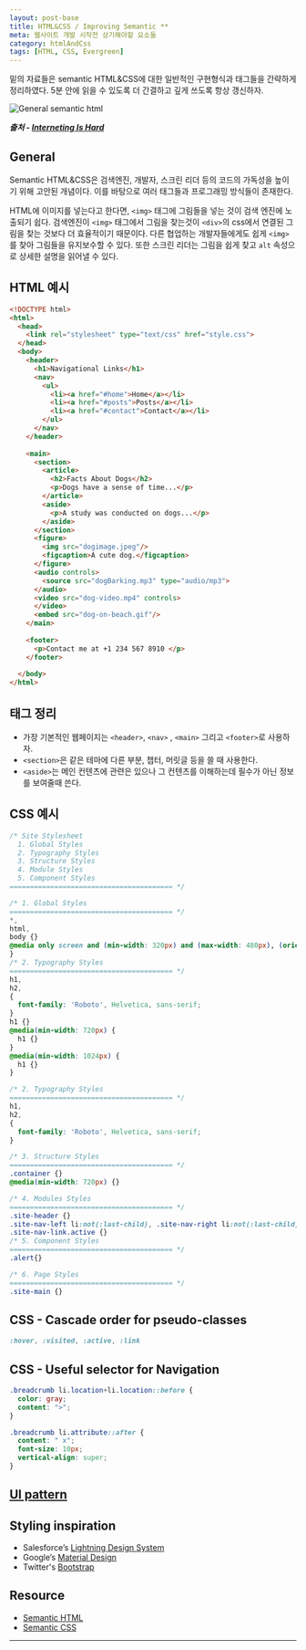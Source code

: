 ```yaml
---
layout: post-base
title: HTML&CSS / Improving Semantic **
meta: 웹사이트 개발 시작전 상기해야할 요소들
category: htmlAndCss
tags: [HTML, CSS, Evergreen]
---
```

밑의 자료들은 semantic HTML&CSS에 대한 일반적인 구현형식과 태그들을 간략하게 정리하였다. 5분 안에 읽을 수 있도록 더 간결하고 깊게 쓰도록 항상 갱신하자.

![General semantic html]({{site.baseurl}}/img/2021-10-29-semanticHTML.png)

***출처 - [Interneting Is Hard](https://www.internetingishard.com/html-and-css/semantic-html/)***

## General

Semantic HTML&CSS은 검색엔진, 개발자, 스크린 리더 등의 코드의 가독성을 높이기 위해 고안된 개념이다. 이를 바탕으로 여러 태그들과 프로그래밍 방식들이 존재한다.

HTML에 이미지를 넣는다고 한다면, `<img>` 태그에 그림들을 넣는 것이 검색 엔진에 노출되기 쉽다. 검색엔진이 `<img>` 태그에서 그림을 찾는것이 `<div>`의 css에서 연결된 그림을 찾는 것보다 더 효율적이기 때문이다. 다른 협업하는 개발자들에게도 쉽게 `<img>`를 찾아 그림들을 유지보수할 수 있다. 또한 스크린 리더는 그림을 쉽게 찾고 `alt` 속성으로 상세한 설명을 읽어낼 수 있다.

## HTML 예시

```html
<!DOCTYPE html>
<html>
  <head>
    <link rel="stylesheet" type="text/css" href="style.css">
  </head>
  <body>
    <header>
      <h1>Navigational Links</h1>
      <nav>
        <ul>
          <li><a href="#home">Home</a></li>
          <li><a href="#posts">Posts</a></li>
          <li><a href="#contact">Contact</a></li>
        </ul>
      </nav>
    </header>
    
    <main>
      <section>
        <article>
          <h2>Facts About Dogs</h2>
          <p>Dogs have a sense of time...</p>
        </article>
        <aside>
          <p>A study was conducted on dogs...</p> 
        </aside>
      </section> 
      <figure>
        <img src="dogimage.jpeg"/>
        <figcaption>A cute dog.</figcaption>
      </figure>  
      <audio controls>
        <source src="dogBarking.mp3" type="audio/mp3">
      </audio> 
      <video src="dog-video.mp4" controls>
      </video>
      <embed src="dog-on-beach.gif"/>
    </main>
    
    <footer>
      <p>Contact me at +1 234 567 8910 </p>
    </footer>
              
  </body>
</html>
```

## 태그 정리

* 가장 기본적인 웹페이지는 `<header>`, `<nav>` , `<main>` 그리고 `<footer>`로 사용하자.
* `<section>`은 같은 테마에 다른 부분, 챕터, 머릿글 등을 쓸 때 사용한다.
* `<aside>`는 메인 컨텐츠에 관련은 있으나 그 컨텐츠를 이해하는데 필수가 아닌 정보를 보여줄때 쓴다.

## CSS 예시

```css
/* Site Stylesheet
  1. Global Styles
  2. Typography Styles
  3. Structure Styles
  4. Module Styles
  5. Component Styles
======================================== */

/* 1. Global Styles
======================================== */
*,
html,
body {}
@media only screen and (min-width: 320px) and (max-width: 480px), (orientation: portrait) {
}
/* 2. Typography Styles
======================================== */
h1,
h2,
{
  font-family: 'Roboto', Helvetica, sans-serif;
}
h1 {}
@media(min-width: 720px) {
  h1 {}
}
@media(min-width: 1024px) {
  h1 {}
}

/* 2. Typography Styles
======================================== */
h1,
h2,
{
  font-family: 'Roboto', Helvetica, sans-serif;
}

/* 3. Structure Styles
======================================== */
.container {}
@media(min-width: 720px) {}

/* 4. Modules Styles
======================================== */
.site-header {}
.site-nav-left li:not(:last-child), .site-nav-right li:not(:last-child), .site-nav-mobile li:not(:last-child) {}
.site-nav-link.active {}
/* 5. Component Styles
======================================== */
.alert{}

/* 6. Page Styles
======================================== */
.site-main {}
```

## CSS - Cascade order for pseudo-classes

```css
:hover, :visited, :active, :link
```

## CSS - Useful selector for Navigation

```css
.breadcrumb li.location+li.location::before {
  color: gray;
  content: ">";
}

.breadcrumb li.attribute::after {
  content: " x";
  font-size: 10px;
  vertical-align: super;
}
```

## [UI pattern](http://ui-patterns.com/)

## Styling inspiration

* Salesforce’s [Lightning Design System](https://www.lightningdesignsystem.com/utilities/text/)
* Google’s [Material Design](https://material.io/design/)
* Twitter's [Bootstrap](https://getbootstrap.com/docs/4.0/components/buttons/)

## Resource

* [Semantic HTML](https://www.internetingishard.com/html-and-css/semantic-html/)
* [Semantic CSS](https://css-tricks.com/semantic-class-names/)

---